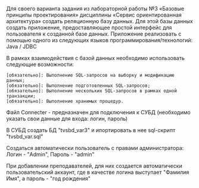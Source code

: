 Для своего варианта задания из лабораторной работы №3 «Базовые принципы проектирования» дисциплины «Сервис ориентированная архитектура» создать реляционную базу данных. Для этой базы данных создать приложение, предоставляющее простой интерфейс для пользователя к созданной базе данных. Приложение реализовать с помощью одного из следующих языков программирования/технологий:
Java / JDBC

В рамках взаимодействия с базой данных необходимо использовать следующие возможности:

    [обязательно]: Выполнение SQL-запросов на выборку и модификацию данных;
    [обязательно]: Выполнение подготовленных SQL-запросов;
    [обязательно]: Выполнение нескольких SQL-запросов в рамках одной транзакции;
    [обязательно]: Выполнение хранимых процедур.

Файл Connecter - предназначен для подключения к СУБД (необходимо указать свои данные для входа: логин, пароль)

В СУБД создать БД "tvsbd_var3" и ипортировать в нее sql-скрипт "tvsbd_var.sql"

Создаться автоматически пользователь с правами администратора: Логин - "Admin", Пароль - "admin"

При добавлении преподавателей, для них создается автоматически пользовательский аккаунт, где в качестве
 логина выступает "Фамилия Имя", а пароль - "год рождения"
